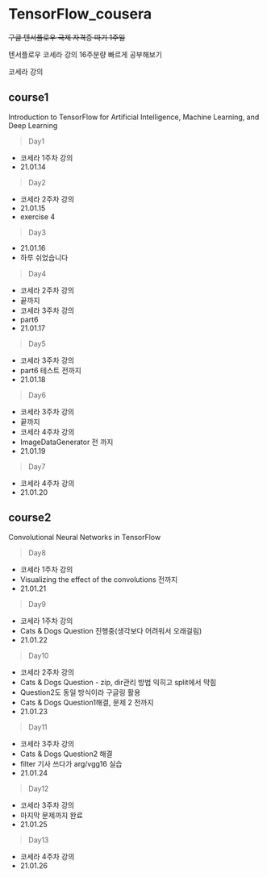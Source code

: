# TensorFlow_cousera

~~구글 텐서플로우 국제 자격증 따기 1주일~~

텐서플로우 코세라 강의 16주분량 빠르게 공부해보기

코세라 강의

## course1

Introduction to TensorFlow for Artificial Intelligence, Machine Learning, and Deep Learning

> Day1

- 코세라 1주차 강의
- 21.01.14

> Day2

- 코세라 2주차 강의
- 21.01.15
- exercise 4

> Day3

- 21.01.16
- 하루 쉬었습니다

> Day4

- 코세라 2주차 강의
- 끝까지
- 코세라 3주차 강의
- part6
- 21.01.17

> Day5

- 코세라 3주차 강의
- part6 테스트 전까지
- 21.01.18

> Day6

- 코세라 3주차 강의
- 끝까지
- 코세라 4주차 강의
- ImageDataGenerator 전 까지
- 21.01.19

> Day7

- 코세라 4주차 강의
- 21.01.20

## course2

Convolutional Neural Networks in TensorFlow

> Day8

- 코세라 1주차 강의
- Visualizing the effect of the convolutions 전까지
- 21.01.21

> Day9

- 코세라 1주차 강의
- Cats & Dogs Question 진행중(생각보다 어려워서 오래걸림)
- 21.01.22

> Day10

- 코세라 2주차 강의
- Cats & Dogs Question - zip, dir관리 방법 익히고 split에서 막힘
- Question2도 동일 방식이라 구글링 활용
- Cats & Dogs Question1해결, 문제 2 전까지
- 21.01.23

> Day11

- 코세라 3주차 강의
- Cats & Dogs Question2 해결
- filter 기사 쓰다가 arg/vgg16 실습
- 21.01.24

> Day12

- 코세라 3주차 강의
- 마지막 문제까지 완료
- 21.01.25

> Day13

- 코세라 4주차 강의
- 21.01.26
